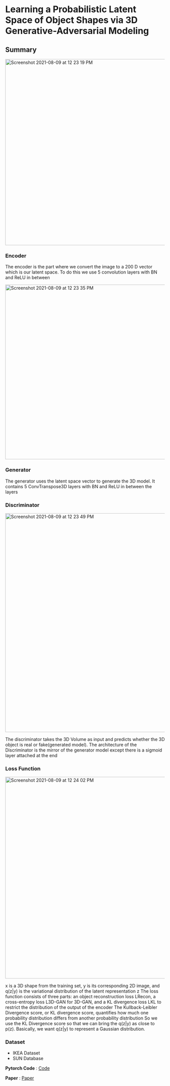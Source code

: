# Learning a Probabilistic Latent Space of Object Shapes via 3D Generative-Adversarial Modeling
 
## Summary

<img width="587" alt="Screenshot 2021-08-09 at 12 23 19 PM" src="https://user-images.githubusercontent.com/80670240/128669623-c8961528-fff6-4d09-b4c5-dae0e6f9e8db.png">

### Encoder
The encoder is the part where we convert the image to a 200 D vector which is our latent space. 
To do this we use 5 convolution layers with BN and ReLU in between

<img width="551" alt="Screenshot 2021-08-09 at 12 23 35 PM" src="https://user-images.githubusercontent.com/80670240/128669645-5ea1d451-443e-4ad0-8b0a-5c38b88beb10.png">


### Generator
The generator uses the latent space vector to generate the 3D model. 
It contains 5 ConvTranspose3D layers with BN and ReLU in between the layers

### Discriminator
<img width="690" alt="Screenshot 2021-08-09 at 12 23 49 PM" src="https://user-images.githubusercontent.com/80670240/128669680-d581d82a-f023-4be4-a1b5-14d7e1beb291.png">

The discriminator takes the 3D Volume as input and predicts whether the 3D object is real or fake(generated model). 
The architecture of the Discriminator is the mirror of the generator model except there is a sigmoid layer attached at the end

### Loss Function
<img width="636" alt="Screenshot 2021-08-09 at 12 24 02 PM" src="https://user-images.githubusercontent.com/80670240/128669712-b27b419b-e3d7-422a-abe1-ed639164f48c.png">

x is a 3D shape from the training set, y is its corresponding 2D image, and q(z|y) is the variational distribution of the latent representation z
The loss function consists of three parts: an object reconstruction loss LRecon, a cross-entropy loss L3D-GAN for 3D-GAN, and a KL divergence loss LKL to restrict the distribution of the output of the encoder
The Kullback-Leibler Divergence score, or KL divergence score, quantifies how much one probability distribution differs from another probability distribution
So we use the KL Divergence score so that we can bring the q(z|y) as close to p(z). Basically, we want q(z|y) to represent a Gaussian distribution.

### Dataset
  * IKEA Dataset
  * SUN Database

**Pytorch Code** : [Code](https://github.com/rimchang/3DGAN-Pytorch)

**Paper** : [Paper](https://arxiv.org/pdf/1610.07584.pdf)
